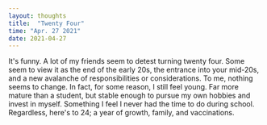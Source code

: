 ```yaml
---
layout: thoughts
title:  "Twenty Four"
time: "Apr. 27 2021"
date: 2021-04-27
---
```


It's funny. A lot of my friends seem to detest turning twenty four. Some seem to view it as the end of the early 20s, the entrance into your mid-20s, and a new avalanche of responsibilities or considerations. To me, nothing seems to change. In fact, for some reason, I still feel young. Far more mature than a student, but stable enough to pursue my own hobbies and invest in myself. Something I feel I never had the time to do during school. Regardless, here's to 24; a year of growth, family, and vaccinations. 